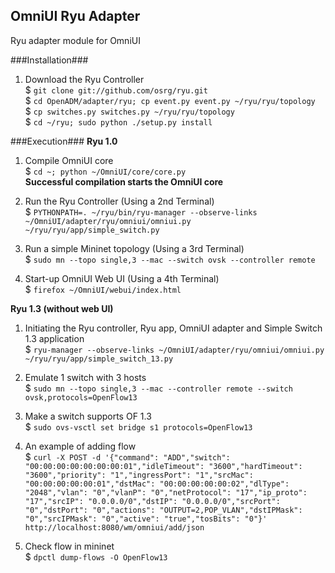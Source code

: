 OmniUI Ryu Adapter 
-------------------------
Ryu adapter module for OmniUI

###Installation###
1. Download the Ryu Controller  
$ `git clone git://github.com/osrg/ryu.git`  
$ `cd OpenADM/adapter/ryu; cp event.py event.py ~/ryu/ryu/topology`  
$ `cp switches.py switches.py ~/ryu/ryu/topology`  
$ `cd ~/ryu; sudo python ./setup.py install`  

###Execution###
**Ryu 1.0**  

1. Compile OmniUI core  
$ `cd ~; python ~/OmniUI/core/core.py`  
**Successful compilation starts the OmniUI core**  

2. Run the Ryu Controller (Using a 2nd Terminal)  
$ `PYTHONPATH=. ~/ryu/bin/ryu-manager --observe-links ~/OmniUI/adapter/ryu/omniui/omniui.py ~/ryu/ryu/app/simple_switch.py`

3. Run a simple Mininet topology (Using a 3rd Terminal)  
$ `sudo mn --topo single,3 --mac --switch ovsk --controller remote`

4. Start-up OmniUI Web UI (Using a 4th Terminal)  
$ `firefox ~/OmniUI/webui/index.html`
  

**Ryu 1.3 (without web UI)**  
  
1. Initiating the Ryu controller, Ryu app, OmniUI adapter and Simple Switch 1.3 application<br/> 
$ `ryu-manager --observe-links ~/OmniUI/adapter/ryu/omniui/omniui.py ~/ryu/ryu/app/simple_switch_13.py`

2. Emulate 1 switch with 3 hosts  
$ `sudo mn --topo single,3 --mac --controller remote --switch ovsk,protocols=OpenFlow13`

3. Make a switch supports OF 1.3  
$ `sudo ovs-vsctl set bridge s1 protocols=OpenFlow13`

4. An example of adding flow  
$ `curl -X POST -d '{"command": "ADD","switch": "00:00:00:00:00:00:00:01","idleTimeout": "3600","hardTimeout": "3600","priority": "1","ingressPort": "1","srcMac": "00:00:00:00:00:01","dstMac": "00:00:00:00:00:02","dlType": "2048","vlan": "0","vlanP": "0","netProtocol": "17","ip_proto": "17","srcIP": "0.0.0.0/0","dstIP": "0.0.0.0/0","srcPort": "0","dstPort": "0","actions": "OUTPUT=2,POP_VLAN","dstIPMask": "0","srcIPMask": "0","active": "true","tosBits": "0"}' http://localhost:8080/wm/omniui/add/json` 

5. Check flow in mininet  
$ `dpctl dump-flows -O OpenFlow13`

